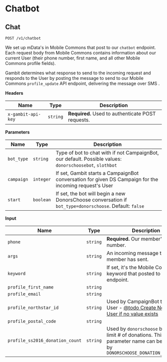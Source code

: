 # Chatbot

## Chat

```
POST /v1/chatbot
```
We set up mData's in Mobile Commons that post to our `chatbot` endpoint. Each request body from Mobile Commons contains information about our current User (their phone number, first name, and all other Mobile Commons profile fields).

Gambit determines what response to send to the incoming request and responds to the User by posting the message to send to our Mobile Commons `profile_update` API endpoint,  delivering the message over SMS .

**Headers**

Name | Type | Description
--- | --- | ---
`x-gambit-api-key` | `string` | **Required.** Used to authenticate POST requests.

**Parameters**

Name | Type | Description
--- | --- | ---
`bot_type` | `string` | Type of bot to chat with if not CampaignBot, our default. Possible values: `donorschoosebot`, `slothbot`
`campaign` | `integer` | If set, Gambit starts a CampaignBot conversation for given DS Campaign for the incoming request's User
`start` | `boolean` | If set, the bot will begin a new DonorsChoose conversation if `bot_type=donorschoose`. Default: `false`

**Input**

Name | Type | Description
--- | --- | ---
`phone` | `string` | **Required.** Our member's mobile number.
`args` | `string` | An incoming message the member has sent.
`keyword` | `string` | If set, it's the Mobile Commons keyword that posted to this endpoint.
`profile_first_name` | `string` | 
`profile_email` | `string` | 
`profile_northstar_id` | `string` | Used by CampaignBot to load User - [@todo Create Northstar User if no value exists](https://github.com/DoSomething/gambit/issues/636)
`profile_postal_code` | `string` | 
`profile_ss2016_donation_count` | `string` | Used by `donorschoose` bots to limit # of donations. This parameter name can be changed by `DONORSCHOOSE_DONATION_FIELDNAME`
